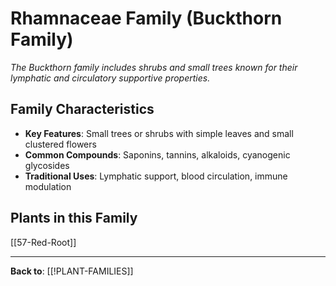 # Rhamnaceae Family (Buckthorn Family)

*The Buckthorn family includes shrubs and small trees known for their lymphatic and circulatory supportive properties.*

## Family Characteristics
- **Key Features**: Small trees or shrubs with simple leaves and small clustered flowers
- **Common Compounds**: Saponins, tannins, alkaloids, cyanogenic glycosides
- **Traditional Uses**: Lymphatic support, blood circulation, immune modulation

## Plants in this Family

[[57-Red-Root]]

---

**Back to**: [[!PLANT-FAMILIES]]